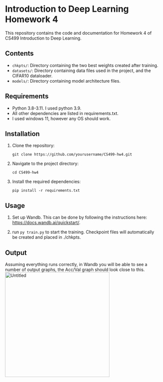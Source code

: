 # Introduction to Deep Learning Homework 4

This repository contains the code and documentation for Homework 4 of CS499 Introduction to Deep Learning.

## Contents

- `chkpts/`: Directory containing the two best weights created after training.
- `datasets/`: Directory containing data files used in the project, and the CIFAR10 dataloader.
- `models/`: Directory containing model architecture files.

## Requirements

- Python 3.8-3.11. I used python 3.9.
- All other dependencies are listed in requirements.txt.
- I used windows 11, however any OS should work.

## Installation

1. Clone the repository:
    ```
    git clone https://github.com/yourusername/CS499-hw4.git
    ```
2. Navigate to the project directory:
    ```
    cd CS499-hw4
    ```
3. Install the required dependencies:
    ```
    pip install -r requirements.txt
    ```

## Usage

1. Set up Wandb. This can be done by following the instructions here: https://docs.wandb.ai/quickstart/.

2. run ```py train.py``` to start the training. Checkpoint files will automatically be created and placed in ./chkpts.


## Output
Assuming everything runs correctly, in Wandb you will be able to see a number of output graphs, the Acc/Val graph should look close to this. 
<img width="343" alt="Untitled" src="https://github.com/user-attachments/assets/c82070d6-a140-4491-b22d-d0458d2c0ce6" />

